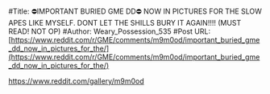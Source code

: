 #Title: ⛔IMPORTANT BURIED GME DD⛔ NOW IN PICTURES FOR THE SLOW APES LIKE MYSELF. DONT LET THE SHILLS BURY IT AGAIN!!!! (MUST READ! NOT OP)
#Author: Weary_Possession_535
#Post URL: [https://www.reddit.com/r/GME/comments/m9m0od/important_buried_gme_dd_now_in_pictures_for_the/](https://www.reddit.com/r/GME/comments/m9m0od/important_buried_gme_dd_now_in_pictures_for_the/)


https://www.reddit.com/gallery/m9m0od